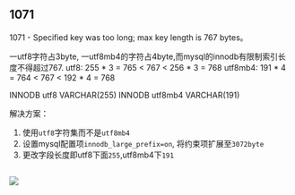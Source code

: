 

## 1071
1071 - Specified key was too long; max key length is 767 bytes。

一utf8字符占3byte, 一utf8mb4的字符占4byte,而mysql的innodb有限制索引长度不得超过767.
utf8: 255 * 3 = 765 < 767 < 256 * 3 = 768
utf8mb4: 191 * 4 = 764 < 767 < 192 * 4 = 768

INNODB utf8 VARCHAR(255)
INNODB utf8mb4 VARCHAR(191)

解决方案：

1. 使用`utf8`字符集而不是`utf8mb4`
2. 设置mysql配置项`innodb_large_prefix=on`, 将约束项扩展至`3072byte`
3. 更改字段长度即utf8下面`255`,utf8mb4下`191`

## 

[![](https://static.segmentfault.com/v-5b1df2a7/global/img/creativecommons-cc.svg)](https://creativecommons.org/licenses/by-nc-nd/4.0/)
